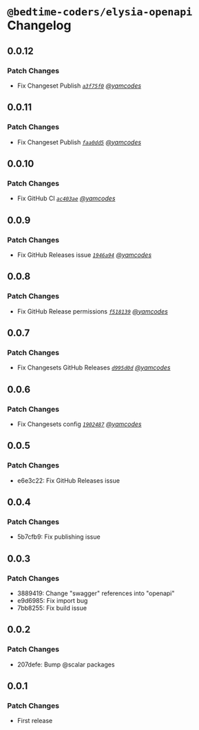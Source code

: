 # `@bedtime-coders/elysia-openapi` Changelog

## 0.0.12

### Patch Changes

-   Fix Changeset Publish _[`a3f75f0`](https://github.com/bedtime-coders/elysia-openapi/commit/a3f75f086b8966f2bd03480187c0eb79bbcf3ada) [@yamcodes](https://github.com/yamcodes)_

## 0.0.11

### Patch Changes

-   Fix Changeset Publish _[`faa0dd5`](https://github.com/bedtime-coders/elysia-openapi/commit/faa0dd53136203e082683da267e55f25589c73b4) [@yamcodes](https://github.com/yamcodes)_

## 0.0.10

### Patch Changes

-   Fix GitHub CI _[`ac403ae`](https://github.com/bedtime-coders/elysia-openapi/commit/ac403aea1c8bc5d607901b0b058f3719bf4218fc) [@yamcodes](https://github.com/yamcodes)_

## 0.0.9

### Patch Changes

-   Fix GitHub Releases issue _[`1946a94`](https://github.com/bedtime-coders/elysia-openapi/commit/1946a944c5a10951017d78f988a831d8176aa4f4) [@yamcodes](https://github.com/yamcodes)_

## 0.0.8

### Patch Changes

-   Fix GitHub Release permissions _[`f518139`](https://github.com/bedtime-coders/elysia-openapi/commit/f518139bf3863eb0c1fafa541f6b39f4a2c53c3a) [@yamcodes](https://github.com/yamcodes)_

## 0.0.7

### Patch Changes

-   Fix Changesets GitHub Releases _[`d995d0d`](https://github.com/bedtime-coders/elysia-openapi/commit/d995d0de682e32a7432de03fdf177ba361de53d5) [@yamcodes](https://github.com/yamcodes)_

## 0.0.6

### Patch Changes

-   Fix Changesets config _[`1902487`](https://github.com/bedtime-coders/elysia-openapi/commit/19024872c91abf1d2d7b9bd006874eb0af85777e) [@yamcodes](https://github.com/yamcodes)_

## 0.0.5

### Patch Changes

-   e6e3c22: Fix GitHub Releases issue

## 0.0.4

### Patch Changes

-   5b7cfb9: Fix publishing issue

## 0.0.3

### Patch Changes

-   3889419: Change "swagger" references into "openapi"
-   e9d6985: Fix import bug
-   7bb8255: Fix build issue

## 0.0.2

### Patch Changes

-   207defe: Bump @scalar packages

## 0.0.1

### Patch Changes

-   First release
